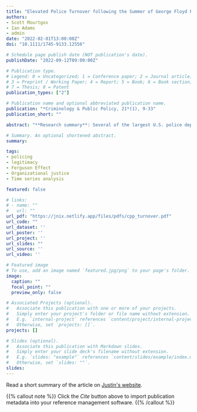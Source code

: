 ```yaml
---
title: "Elevated Police Turnover following the Summer of George Floyd Protests: A Synthetic Control Study"
authors:
- Scott Mourtgos
- Ian Adams
- admin
date: "2022-02-01T13:00:00Z"
doi: "10.1111/1745-9133.12556"

# Schedule page publish date (NOT publication's date).
publishDate: "2022-09-12T09:00:00Z"

# Publication type.
# Legend: 0 = Uncategorized; 1 = Conference paper; 2 = Journal article;
# 3 = Preprint / Working Paper; 4 = Report; 5 = Book; 6 = Book section;
# 7 = Thesis; 8 = Patent
publication_types: ["2"]

# Publication name and optional abbreviated publication name.
publication: "*Criminology & Public Policy, 21*(1), 9-33"
publication_short: ""

abstract: "**Research summary**: Several of the largest U.S. police departments reported a sharp increase in officer resignations following massive public protests directed at policing in the summer of 2020. Yet, to date, no study has rigorously assessed the impact of the George Floyd protests on police resignations. We fill this void using 60 months of employment data from a large police department in the western United States. Bayesian structural time-series modeling shows that voluntary resignations increased by 279% relative to the synthetic control, and the model predicts that resignations will continue at an elevated level. However, retirements and involuntary separations were not significantly affected during the study period. **Policy implications**: A retention crisis may diminish police departments’ operational capacity to carry out their expected responsibilities. Criminal justice stakeholders must be prepared to confront workforce decline and increased voluntary turnover. Proactive efforts to improve organizational justice for sworn personnel can moderate officer perceptions of public hostility."

# Summary. An optional shortened abstract.
summary:   

tags:
- policing
- legitimacy
- Ferguson Effect
- Organizational justice
- Time series analysis

featured: false

# links:
# - name: ""
#   url: ""
url_pdf: "https://jnix.netlify.app/files/pdfs/cpp_turnover.pdf"
url_code: ""
url_dataset: ''
url_poster: ''
url_project: ''
url_slides: ""
url_source: ''
url_video: ''

# Featured image
# To use, add an image named `featured.jpg/png` to your page's folder. 
image:
  caption: ""
  focal_point: ""
  preview_only: false

# Associated Projects (optional).
#   Associate this publication with one or more of your projects.
#   Simply enter your project's folder or file name without extension.
#   E.g. `internal-project` references `content/project/internal-project/index.md`.
#   Otherwise, set `projects: []`.
projects: []

# Slides (optional).
#   Associate this publication with Markdown slides.
#   Simply enter your slide deck's filename without extension.
#   E.g. `slides: "example"` references `content/slides/example/index.md`.
#   Otherwise, set `slides: ""`.
slides:
---
```


Read a short summary of the article on [Justin's website](https://jnix.netlify.app/publication/42-cpp-turnover/).

{{% callout note %}}
Click the *Cite* button above to import publication metadata into your reference management software.
{{% /callout %}}
